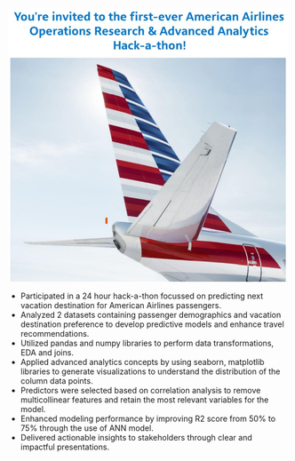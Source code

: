 ![American Airlines Hack-a-thon 2024](https://github.com/RakeshsarmaKarra/American-Airlines-Hack-a-thon-OR-AA-/blob/main/AA%20Hack-a-thon%20Flyer.jpg)

- Participated in a 24 hour hack-a-thon focussed on predicting next vacation destination for American Airlines passengers.
- Analyzed 2 datasets containing passenger demographics and vacation destination preference to develop predictive models and enhance travel recommendations.
- Utilized pandas and numpy libraries to perform data transformations, EDA and joins.
- Applied advanced analytics concepts by using seaborn, matplotlib libraries to generate visualizations to understand the distribution of the column data points.
- Predictors were selected based on correlation analysis to remove multicollinear features and retain the most relevant variables for the model.
- Enhanced modeling performance by improving R2 score from 50% to 75% through the use of ANN model.
- Delivered actionable insights to stakeholders through clear and impactful presentations.
